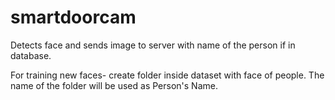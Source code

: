 # smartdoorcam
Detects face and sends image to server with name of the person if in database. 

For training new faces- create folder inside dataset with face of people. The name of the folder will be used as Person's Name.
